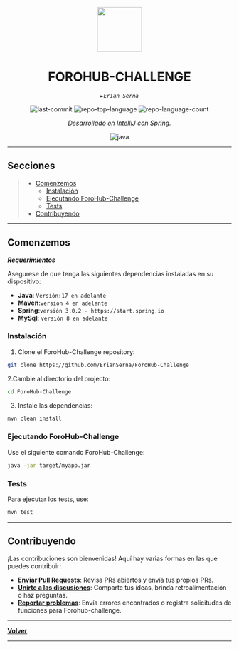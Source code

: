 <p align="center">
  <img src="https://cdn-icons-png.flaticon.com/512/6295/6295417.png" width="100" />
</p>
<p align="center">
    <h1 align="center">FOROHUB-CHALLENGE</h1>
</p>
<p align="center">
    <em><code>►Erian Serna</code></em>
</p>
<p align="center">
	<img src="https://img.shields.io/github/last-commit/ErianSerna/ForoHub-Challenge?style=flat&logo=git&logoColor=white&color=0080ff" alt="last-commit">
	<img src="https://img.shields.io/github/languages/top/ErianSerna/ForoHub-Challenge?style=flat&color=0080ff" alt="repo-top-language">
	<img src="https://img.shields.io/github/languages/count/ErianSerna/ForoHub-Challenge?style=flat&color=0080ff" alt="repo-language-count">
<p>
<p align="center">
		<em>Desarrollado en IntelliJ con Spring.</em>
</p>
<p align="center">
	<img src="https://img.shields.io/badge/java-%23ED8B00.svg?style=flat&logo=openjdk&logoColor=white" alt="java">
</p>
<hr>

##  Secciones
> - [ Comenzemos](#-Comenzemos)
>   - [ Instalación](#-Instalación)
>   - [ Ejecutando ForoHub-Challenge](#-Ejecutando-ForoHub-Challenge)
>   - [ Tests](#-Tests)
> - [ Contribuyendo](#-Contribuyendo)

---

##  Comenzemos

***Requerimientos***

Asegurese de que tenga las siguientes dependencias instaladas en su dispositivo:

* **Java**: `Versión:17 en adelante`
* **Maven**:`versión 4 en adelante`
* **Spring**:`versión 3.0.2 - https://start.spring.io`
* **MySql**: `versión 8 en adelante`

###  Instalación

1. Clone el ForoHub-Challenge repository:

```sh
git clone https://github.com/ErianSerna/ForoHub-Challenge
```

2.Cambie al directorio del projecto:

```sh
cd ForoHub-Challenge
```

3. Instale las dependencias:

```sh
mvn clean install
```

###  Ejecutando ForoHub-Challenge

Use el siguiente comando ForoHub-Challenge:

```sh
java -jar target/myapp.jar
```

###  Tests

Para ejecutar los tests, use:

```sh
mvn test
```

---

##  Contribuyendo

¡Las contribuciones son bienvenidas! Aquí hay varias formas en las que puedes contribuir:

- **[Enviar Pull Requests](https://github.com/ErianSerna/ForoHub-Challenge/blob/main/CONTRIBUTING.md)**: Revisa PRs abiertos y envía tus propios PRs.
- **[Unirte a las discusiones](https://github.com/ErianSerna/ForoHub-Challenge/discussions)**: Comparte tus ideas, brinda retroalimentación o haz preguntas.
- **[Reportar problemas](https://github.com/ErianSerna/ForoHub-Challenge/issues)**: Envía errores encontrados o registra solicitudes de funciones para Forohub-challenge.

---

[**Volver**](#-Secciones)

---
